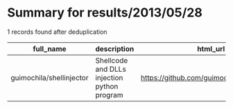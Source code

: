 
# Summary for results/2013/05/28
    
1 records found after deduplication

| full_name | description | html_url | matched_list | matched_count | pushed_at | size | stargazers_count | language | forks_count | vul_ids |
|--------------------------|---------------------------------------------|---------------------------------------------|----------------|-----------------|---------------------------|--------|--------------------|------------|---------------|-----------|
| guimochila/shellinjector | Shellcode and DLLs injection python program | https://github.com/guimochila/shellinjector | ['shellcode'] | 1 | 2013-05-28 21:05:31+00:00 | 104 | 4 | Python | 0 | [] |
